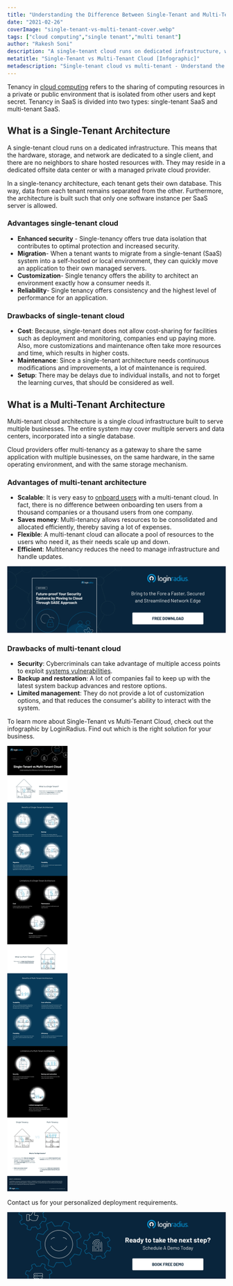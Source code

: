 ```yaml
---
title: "Understanding the Difference Between Single-Tenant and Multi-Tenant Cloud [Infographic]"
date: "2021-02-26"
coverImage: "single-tenant-vs-multi-tenant-cover.webp"
tags: ["cloud computing","single tenant","multi tenant"]
author: "Rakesh Soni"
description: "A single-tenant cloud runs on dedicated infrastructure, while a multi-tenant cloud is a single cloud infrastructure built to serve multiple businesses. Check out the infographic by LoginRadius to understand the difference between the two and find out which is the right solution for your business."
metatitle: "Single-Tenant vs Multi-Tenant Cloud [Infographic]"
metadescription: "Single-tenant cloud vs multi-tenant - Understand the difference between SAAS architecture. Check out the infographic to find the right solution for your business."
---
```



Tenancy in [cloud computing](https://www.loginradius.com/blog/identity/2021/01/identity-management-in-cloud-computing/) refers to the sharing of computing resources in a private or public environment that is isolated from other users and kept secret. Tenancy in SaaS is divided into two types: single-tenant SaaS and multi-tenant SaaS.


## What is a Single-Tenant Architecture

A single-tenant cloud runs on a dedicated infrastructure. This means that the hardware, storage, and network are dedicated to a single client, and there are no neighbors to share hosted resources with. They may reside in a dedicated offsite data center or with a managed private cloud provider. 

In a single-tenancy architecture, each tenant gets their own database. This way, data from each tenant remains separated from the other. Furthermore, the architecture is built such that only one software instance per SaaS server is allowed. 


### Advantages single-tenant cloud 



*   **Enhanced security** - Single-tenancy offers true data isolation that contributes to optimal protection and increased security. 
*   **Migration**- When a tenant wants to migrate from a single-tenant (SaaS) system into a self-hosted or local environment, they can quickly move an application to their own managed servers. 
*   **Customization**- Single tenancy offers the ability to architect an environment exactly how a consumer needs it. 
*   **Reliability**- Single tenancy offers consistency and the highest level of performance for an application.


### Drawbacks of single-tenant cloud 



*   **Cost**: Because, single-tenant does not allow cost-sharing for facilities such as deployment and monitoring, companies end up paying more. Also, more customizations and maintenance often take more resources and time, which results in higher costs.
*   **Maintenance**: Since a single-tenant architecture needs continuous modifications and improvements, a lot of maintenance is required. 
*   **Setup**: There may be delays due to individual installs, and not to forget the learning curves, that should be considered as well. 


## What is a Multi-Tenant Architecture 

Multi-tenant cloud architecture is a single cloud infrastructure built to serve multiple businesses. The entire system may cover multiple servers and data centers, incorporated into a single database. 

Cloud providers offer multi-tenancy as a gateway to share the same application with multiple businesses, on the same hardware, in the same operating environment, and with the same storage mechanism. 


### Advantages of multi-tenant architecture



*   **Scalable**: It is very easy to [onboard users](https://www.loginradius.com/blog/identity/2021/01/user-onboarding-revamp-application/) with a multi-tenant cloud. In fact, there is no difference between onboarding ten users from a thousand companies or a thousand users from one company.
*   **Saves money**: Multi-tenancy allows resources to be consolidated and allocated efficiently, thereby saving a lot of expenses. 
*   **Flexible**: A multi-tenant cloud can allocate a pool of resources to the users who need it, as their needs scale up and down.
*   **Efficient**: Multitenancy reduces the need to manage infrastructure and handle updates. 

[![Future-proof-your-security](Future-proof-your-security.webp)](https://www.loginradius.com/resource/cloud-security-system-sase-whitepaper)



### Drawbacks of multi-tenant cloud 



*   **Security**: Cybercriminals can take advantage of multiple access points to exploit [systems vulnerabilities](https://www.loginradius.com/blog/identity/2021/01/7-web-app-sec-threats/). 
*   **Backup and restoration**: A lot of companies fail to keep up with the latest system backup advances and restore options. 
*   **Limited management**: They do not provide a lot of customization options, and that reduces the consumer's ability to interact with the system.

To learn more about Single-Tenant vs Multi-Tenant Cloud, check out the infographic by LoginRadius. Find out which is the right solution for your business. 




![single-tenant-vs-multi-tenant-infographic](single-tenant-vs-multi-tenant-infographic.webp) 

Contact us for your personalized deployment requirements.

[![LoginRadius Book a Demo](../../assets/book-a-demo-loginradius.webp)](https://www.loginradius.com/contact-us?utm_source=blog&utm_medium=web&utm_campaign=single-tenant-vs-multi-tenant)
